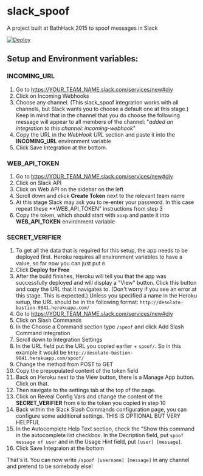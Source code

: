 # slack_spoof
A project built at BathHack 2015 to spoof messages in Slack

[![Deploy](https://www.herokucdn.com/deploy/button.svg)](https://heroku.com/deploy)

## Setup and Environment variables:

### INCOMING_URL
1. Go to https://YOUR_TEAM_NAME.slack.com/services/new#diy
2. Click on Incoming Webhooks
3. Choose any channel. (This slack_spoof integration works with all channels, but Slack wants you to choose a default one at this stage.) Keep in mind that in the channel that you do choose the following message will appear to all members of the channel: "*added an integration to this channel: incoming-webhook*"
4. Copy the URL in the *WebHook URL* section and paste it into the **INCOMING_URL** environment variable
5. Click Save Integration at the bottom.

### WEB_API_TOKEN
1. Go to https://YOUR_TEAM_NAME.slack.com/services/new#diy
2. Click on Slack API
3. Click on Web API on the sidebar on the left
4. Scroll down and click **Create Token** next to the relevant team name
5. At this stage Slack may ask you to re-enter your password. In this case repeat these **WEB_API_TOKEN" instructions from step 3
6. Copy the token, which should start with `xoxp` and paste it into **WEB_API_TOKEN** environment variable

### SECRET_VERIFIER
1. To get all the data that is required for this setup, the app needs to be deployed first. Heroku requires all environment variables to have a value, so far now you can just put `0`
2. Click **Deploy for Free**
3. After the build finishes, Heroku will tell you that the app was successfully deployed and will display a "View" button. Click this button and copy the URL that it navigates to. (Don't worry if you see an error at this stage. This is expected.) Unless you specified a name in the Heroku setup, the URL should be in the following format: `http://desolate-bastion-9841.herokuapp.com/`
4. Go to https://YOUR_TEAM_NAME.slack.com/services/new#diy
5. Click on Slash Commands
6. In the Choose a Command section type `/spoof` and click Add Slash Command integration
7. Scroll down to Integration Settings
8. In the URL field put the URL you copied earlier + `spoof/`. So in this example it would be `http://desolate-bastion-9841.herokuapp.com/spoof/`
9. Change the method from POST to GET
10. Copy the prepopulated content of the token field
11. Back on Heroku next to the View button, there is a Manage App button. Click on that.
12. Then navigate to the settings tab at the top of the page.
13. Click on Reveal Config Vars and change the content of the **SECRET_VERIFIER** from `0` to the token you copied in step 10
14. Back within the Slack Slash Commands configuration page, you can configure some additional settings. THIS IS OPTIONAL BUT VERY HELPFUL
15. In the Autocomplete Help Text section, check the "Show this command in the autocomplete list checkbox. In the Decription field, put `spoof message of user` and in the Usage Hint field, put `[user] [message]`.
16. Click Save Integraion at the bottom

That's it. You can now write `/spoof [username] [message]` in any channel and pretend to be somebody else!